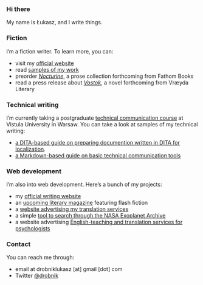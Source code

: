 ### Hi there

My name is Łukasz, and I write things.

### Fiction

I’m a fiction writer. To learn more, you can:
- visit my [official website](https://drobnik.co/)
- read [samples of my work](https://ldrobnik.github.io/fiction-samples/)
- preorder [*Nocturine*](http://fathombooks.org/html/drobnik.html), a prose collection forthcoming from Fathom Books
- read a press release about [*Vostok*](https://www.marketpressrelease.com/Author-Lukasz-Drobnik-signs-with-Vraeyda-Literary-for-Novel-Vostok-1613688161.html), a novel forthcoming from Vræyda Literary

### Technical writing

I’m currently taking a postgraduate [technical communication course](https://www.vistula.edu.pl/kierunki-studiow/kontynuacja-edukacji/studia-podyplomowe/informatyka/komunikacja-techniczna) at Vistula University in Warsaw.
You can take a look at samples of my technical writing:
- [a DITA-based guide on preparing documention written in DITA for localization](https://ldrobnik.github.io/prepare-dita-for-l10n).
- [a Markdown-based guide on basic technical communication tools](https://ldrobnik.github.io/tech-comm-tools/)

### Web development

I’m also into web development. Here’s a bunch of my projects:
- my [official writing website](https://github.com/ldrobnik/drobnik-writing)
- an [upcoming literary magazine](https://github.com/ldrobnik/blyski) featuring flash fiction
- a [website advertising my translation services](https://github.com/ldrobnik/medical-translations)
- a simple [tool to search through the NASA Exoplanet Archive](https://github.com/ldrobnik/exoplanets)
- a website advertising [English-teaching and translation services for psychologists](https://github.com/ldrobnik/angielski-w-psychologii)

### Contact

You can reach me through:
- email at drobniklukasz [at] gmail [dot] com
- Twitter [@drobnik](https://twitter.com/drobnik)
